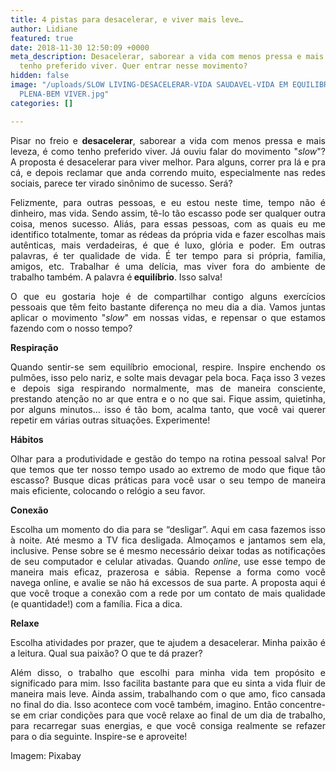 ```yaml
---
title: 4 pistas para desacelerar, e viver mais leve…
author: Lidiane
featured: true
date: 2018-11-30 12:50:09 +0000
meta_description: Desacelerar, saborear a vida com menos pressa e mais leveza, é como
  tenho preferido viver. Quer entrar nesse movimento?
hidden: false
image: "/uploads/SLOW LIVING-DESACELERAR-VIDA SAUDAVEL-VIDA EM EQUILIBRIO-VIDA BOA-ATENCAO
  PLENA-BEM VIVER.jpg"
categories: []

---
```

<p align="justify">Pisar no freio e <strong>desacelerar</strong>, saborear a vida com menos pressa e mais leveza, é como tenho preferido viver. Já ouviu falar do movimento "<em>slow</em>"? A proposta é desacelerar para viver melhor. Para alguns, correr pra lá e pra cá, e depois reclamar que anda correndo muito, especialmente nas redes sociais, parece ter virado sinônimo de sucesso. Será? 

<p align="justify">Felizmente, para outras pessoas, e eu estou neste time, tempo não é dinheiro, mas vida. Sendo assim, tê-lo tão escasso pode ser qualquer outra coisa, menos sucesso. Aliás, para essas pessoas, com as quais eu me identifico totalmente, tomar as rédeas da própria vida e fazer escolhas mais autênticas, mais verdadeiras, é que é luxo, glória e poder. Em outras palavras, é ter qualidade de vida. É ter tempo para si própria, familia, amigos, etc. Trabalhar é uma delícia, mas viver fora do ambiente de trabalho também. A palavra é<strong> equilíbrio</strong>. Isso salva! 

<p align="justify">O que eu gostaria hoje é de compartilhar contigo alguns exercícios pessoais que têm feito bastante diferença no meu dia a dia. Vamos juntas aplicar o movimento "<em>slow</em>" em nossas vidas, e repensar o que estamos fazendo com o nosso tempo? 

<p align="justify"><strong>Respiração</strong> 

<p align="justify">Quando sentir-se sem equilíbrio emocional, respire. Inspire enchendo os pulmões, isso pelo nariz, e solte mais devagar pela boca. Faça isso 3 vezes e depois siga respirando normalmente, mas de maneira consciente, prestando atenção no ar que entra e o no que sai. Fique assim, quietinha, por alguns minutos… isso é tão bom, acalma tanto, que você vai querer repetir em várias outras situações. Experimente! 

<p align="justify"><strong>Hábitos</strong> 

<p align="justify">Olhar para a produtividade e gestão do tempo na rotina pessoal salva! Por que temos que ter nosso tempo usado ao extremo de modo que fique tão escasso? Busque dicas práticas para você usar o seu tempo de maneira mais eficiente, colocando o relógio a seu favor. 

<p align="justify"><strong>Conexão</strong> 

<p align="justify">Escolha um momento do dia para se “desligar”. Aqui em casa fazemos isso à noite. Até mesmo a TV fica desligada. Almoçamos e jantamos sem ela, inclusive. Pense sobre se é mesmo necessário deixar todas as notificações de seu computador e celular ativadas. Quando <em>online</em>, use esse tempo de maneira mais eficaz, prazerosa e sábia. Repense a forma como você navega online, e avalie se não há excessos de sua parte. A proposta aqui é que você troque a conexão com a rede por um contato de mais qualidade (e quantidade!) com a família. Fica a dica. 

<p align="justify"><strong>Relaxe</strong> 

<p align="justify">Escolha atividades por prazer, que te ajudem a desacelerar. Minha paixão é a leitura. Qual sua paixão? O que te dá prazer? 

<p align="justify">Além disso, o trabalho que escolhi para minha vida tem propósito e significado para mim. Isso facilita bastante para que eu sinta a vida fluir de maneira mais leve. Ainda assim, trabalhando com o que amo, fico cansada no final do dia. Isso acontece com você também, imagino. Então concentre-se em criar condições para que você relaxe ao final de um dia de trabalho, para recarregar suas energias, e que você consiga realmente se refazer para o dia seguinte. Inspire-se e aproveite! 

<p align="justify">Imagem: Pixabay